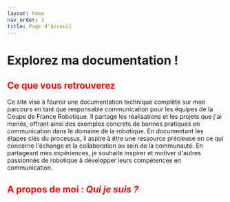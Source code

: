 ```yaml
---
layout: home
nav_order: 1
title: Page d'Acceuil
---
```


# Explorez ma documentation !

<h2 style="color: red;"> Ce que vous retrouverez </h2>

<div class="text-justify">
  <p>Ce site vise à fournir une documentation technique complète sur mon parcours en tant que responsable communication pour les équipes de la Coupe de France Robotique. Il partage les réalisations et les projets que j'ai menés, offrant ainsi des exemples concrets de bonnes pratiques en communication dans le domaine de la robotique. En documentant les étapes clés du processus, il aspire à être une ressource précieuse en ce qui concerne l'échange et la collaboration au sein de la communauté. En partageant mes expériences, je souhaite inspirer et motiver d'autres passionnés de robotique à développer leurs compétences en communication.</p>
</div>

<!-- Mettre photos avec les icones -->

<h2 style="color: red;"> A propos de moi : <em>Qui je suis ?</em> </h2>

<!-- Mettre photos avec les icones -->


